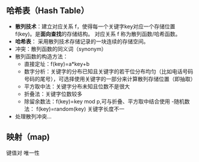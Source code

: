 ## 哈希表（Hash Table）

- **散列技术**：建立对应关系 f，使得每一个关键字key对应一个存储位置 f(key)。是**面向查找**的存储结构。
对应关系 f 称为散列函数/哈希函数。
- **哈希表**： 采用散列技术存储记录的一块连续的存储空间。
- 冲突：散列函数的同义词（synonym）
- 散列函数的构造方法：
    - 直接定址：f(key)=a*key+b
    - 数字分析：关键字的分布已知且关键字的若干位分布均匀（比如电话号码 号码的尾号），可选择使用关键字的一部分来计算散列存储位置（即抽取）
    - 平方取中法：关键字分布未知且位数不是很大
    - 折叠法：关键字位数较多
    - 除留余数法：f(key)=key mod p,可与折叠、平方取中结合使用
    -随机数法： f(key)=random(key) 关键字长度不一
- 处理散列冲突...

## 映射（map)
键值对 唯一性
